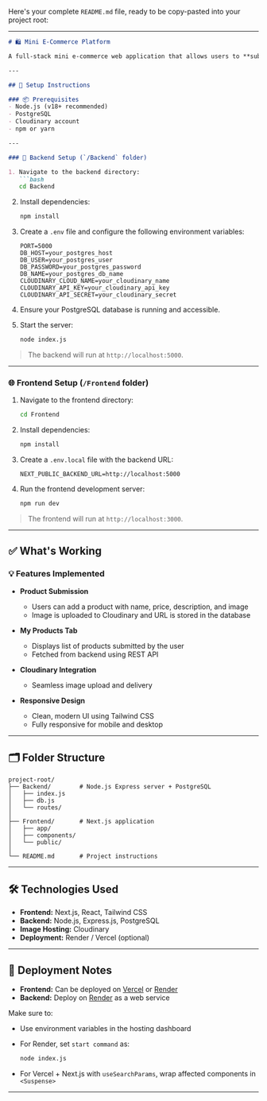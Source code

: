 Here's your complete `README.md` file, ready to be copy-pasted into your project root:

---

````markdown
# 🛍️ Mini E-Commerce Platform

A full-stack mini e-commerce web application that allows users to **submit products** with images and **view their product listings**. Built using **Next.js (frontend)** and **Node.js with Express & PostgreSQL (backend)**. Cloudinary is used for image uploads.

---

## 🚀 Setup Instructions

### 📦 Prerequisites
- Node.js (v18+ recommended)
- PostgreSQL
- Cloudinary account
- npm or yarn

---

### 🔧 Backend Setup (`/Backend` folder)

1. Navigate to the backend directory:
   ```bash
   cd Backend
````

2. Install dependencies:

   ```bash
   npm install
   ```

3. Create a `.env` file and configure the following environment variables:

   ```
   PORT=5000
   DB_HOST=your_postgres_host
   DB_USER=your_postgres_user
   DB_PASSWORD=your_postgres_password
   DB_NAME=your_postgres_db_name
   CLOUDINARY_CLOUD_NAME=your_cloudinary_name
   CLOUDINARY_API_KEY=your_cloudinary_api_key
   CLOUDINARY_API_SECRET=your_cloudinary_secret
   ```

4. Ensure your PostgreSQL database is running and accessible.

5. Start the server:

   ```bash
   node index.js
   ```

> The backend will run at `http://localhost:5000`.

---

### 🌐 Frontend Setup (`/Frontend` folder)

1. Navigate to the frontend directory:

   ```bash
   cd Frontend
   ```

2. Install dependencies:

   ```bash
   npm install
   ```

3. Create a `.env.local` file with the backend URL:

   ```
   NEXT_PUBLIC_BACKEND_URL=http://localhost:5000
   ```

4. Run the frontend development server:

   ```bash
   npm run dev
   ```

> The frontend will run at `http://localhost:3000`.

---

## ✅ What's Working

### 💡 Features Implemented

* **Product Submission**

  * Users can add a product with name, price, description, and image
  * Image is uploaded to Cloudinary and URL is stored in the database

* **My Products Tab**

  * Displays list of products submitted by the user
  * Fetched from backend using REST API

* **Cloudinary Integration**

  * Seamless image upload and delivery

* **Responsive Design**

  * Clean, modern UI using Tailwind CSS
  * Fully responsive for mobile and desktop

---

## 🗂️ Folder Structure

```
project-root/
├── Backend/        # Node.js Express server + PostgreSQL
│   ├── index.js
│   ├── db.js
│   └── routes/
│
├── Frontend/       # Next.js application
│   ├── app/
│   ├── components/
│   └── public/
│
└── README.md       # Project instructions
```

---

## 🛠️ Technologies Used

* **Frontend:** Next.js, React, Tailwind CSS
* **Backend:** Node.js, Express.js, PostgreSQL
* **Image Hosting:** Cloudinary
* **Deployment:** Render / Vercel (optional)

---

## 🔗 Deployment Notes

* **Frontend:** Can be deployed on [Vercel](https://vercel.com) or [Render](https://render.com)
* **Backend:** Deploy on [Render](https://render.com) as a web service

Make sure to:

* Use environment variables in the hosting dashboard
* For Render, set `start command` as:

  ```bash
  node index.js
  ```
* For Vercel + Next.js with `useSearchParams`, wrap affected components in `<Suspense>`

---
